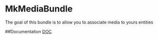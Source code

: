 # MkMediaBundle
The goal of this bundle is to allow you to associate media to yours entities

##Documentation
[DOC](http://mykees.github.io/MkMediaBundle/)